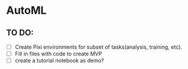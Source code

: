 # AutoML

## TO DO:

- [ ] Create Pixi environments for subset of tasks(analysis, training, etc). 
- [ ] Fill in files with code to create MVP
- [ ] create a tutorial notebook as demo?
